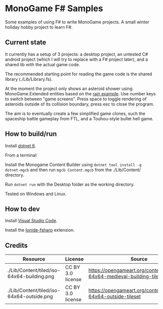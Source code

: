 # MonoGame F# Samples
Some examples of using F# to write MonoGame projects.
A small winter holiday hobby project to learn F#.

## Current state

It currently has a setup of 3 projects: a desktop project, an untested C# android project (which I will try to replace with a F# project later), and a shared lib with the actual game code.

The recommended starting point for reading the game code is the shared library (./Lib/Library.fs).

At the moment the project only shows an asteroid shower using MonoGame.Extended entities based on the [rain example](https://www.monogameextended.net/docs/features/entities/entities/#example).
Use number keys to switch between "game screens".
Press space to toggle rendering of asteroids outside of its collision boundary, press esc to close the program.

The aim is to eventually create a few simplified game clones, such the spaceship battle gameplay from FTL, and a Touhou-style bullet hell game.

## How to build/run

Install [dotnet 6](https://dotnet.microsoft.com/en-us/download/dotnet/6.0).

From a terminal:

Install the Monogame Content Builder using ``` dotnet tool install -g dotnet-mgcb ``` and then run ``` mgcb Content.mgcb ``` from the ./Lib/Content/ directory.

Run ``` dotnet run ``` with the Desktop folder as the working directory.

Tested on Windows and Linux.

## How to dev

Install [Visual Studio Code](https://code.visualstudio.com/Download).

Install the [Ionide-fsharp](https://marketplace.visualstudio.com/items?itemName=Ionide.Ionide-fsharp) extension.

## Credits

| Resource | License | Source |
|----------|---------|--------|
|./Lib/Content/tiled/iso-64x64-building.png    |   CC BY 3.0 license   |   https://opengameart.org/content/isometric-64x64-medieval-building-tileset |
|./Lib/Content/tiled/iso-64x64-outside.png     |   CC BY 3.0 license   |   https://opengameart.org/content/isometric-64x64-outside-tileset |
